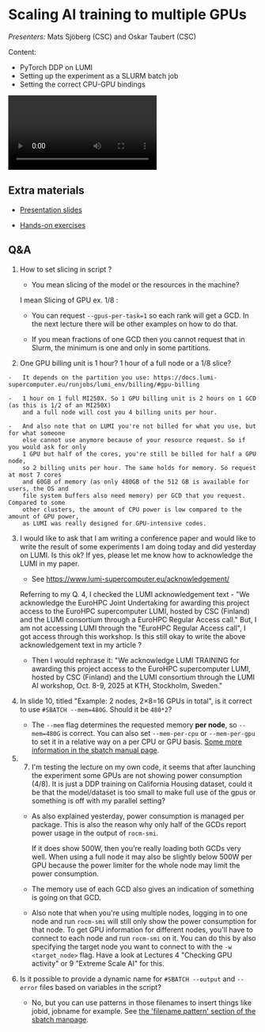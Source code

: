# Scaling AI training to multiple GPUs

*Presenters:* Mats Sjöberg (CSC) and Oskar Taubert (CSC)

Content:

-   PyTorch DDP on LUMI
-   Setting up the experiment as a SLURM batch job
-   Setting the correct CPU-GPU bindings


<!--
A video recording will follow.
-->

<video src="https://462000265.lumidata.eu/ai-20251008/recordings/08_MultipleGPUs.mp4" controls="controls"></video>


## Extra materials

<!--
More materials will become available during and shortly after the course
-->

-   [Presentation slides](https://462000265.lumidata.eu/ai-20251008/files/LUMI-ai-20251008-08-Scaling_multiple_GPUs.pdf)

-   [Hands-on exercises](E08_MultipleGPUs.md)


## Q&A

1.  How to set slicing in script ?  
 
    -   You mean slicing of the model or the resources in the machine? 
 
    I mean Slicing of GPU ex. 1/8 :
 
    -   You can request `--gpus-per-task=1` so each rank will get a GCD. In the next lecture there will 
        be other examples on how to do that.

    -   If you mean fractions of one GCD then you cannot request that in Slurm, the minimum 
        is one and only in some partitions.

32.  One GPU billing unit is 1 hour? 1 hour of a full node or a 1/8 slice?

    -   It depends on the partition you use: https://docs.lumi-supercomputer.eu/runjobs/lumi_env/billing/#gpu-billing

    -   1 hour on 1 full MI250X. So 1 GPU billing unit is 2 hours on 1 GCD (as this is 1/2 of an MI250X) 
        and a full node will cost you 4 billing units per hour.

    -   And also note that on LUMI you're not billed for what you use, but for what someone 
        else cannot use anymore because of your resource request. So if you would ask for only 
        1 GPU but half of the cores, you're still be billed for half a GPU node, 
        so 2 billing units per hour. The same holds for memory. So request at most 7 cores 
        and 60GB of memory (as only 480GB of the 512 GB is available for users, the OS and 
        file system buffers also need memory) per GCD that you request. Compared to some 
        other clusters, the amount of CPU power is low compared to the amount of GPU power, 
        as LUMI was really designed for GPU-intensive codes.

3.  I would like to ask that I am writing a conference paper and would like to write the 
    result of some experiments I am doing today and did yesterday on LUMI. Is this ok? 
    If yes, please let me know how to acknowledge the LUMI in my paper. 

    -   See https://www.lumi-supercomputer.eu/acknowledgement/

    Referring to my Q. 4, I checked the LUMI acknowledgement text - 
    "We acknowledge the EuroHPC Joint Undertaking for awarding this project access 
    to the EuroHPC supercomputer LUMI, hosted by CSC (Finland) and the LUMI consortium 
    through a EuroHPC Regular Access call." But, I am not accessing LUMI through the 
    "EuroHPC Regular Access call", 
    I got access through this workshop. Is this still okay to write the above 
    acknowledgement text in my article ? 
 
    -    Then I would rephrase it: 
         "We acknowledge LUMI TRAINING for awarding this project access to the EuroHPC 
         supercomputer LUMI, hosted by CSC (Finland) and the LUMI consortium through the 
         LUMI AI workshop, Oct. 8-9, 2025 at KTH, Stockholm, Sweden."
   
4.  In slide 10, titled "Example: 2 nodes, 2×8=16 GPUs in total", is it correct to 
    use `#SBATCH --mem=480G`. Should it be `480*2`?

    -   The `--mem` flag determines the requested memory __per node__, so `--mem=480G` is correct. 
        You can also set `--mem-per-cpu` or `--mem-per-gpu` to set it in a relative way on a per CPU 
        or GPU basis. 
        [Some more information in the sbatch manual page](https://slurm.schedmd.com/archive/slurm-23.02.7/sbatch.html#OPT_mem).

5.  7. I'm testing the lecture on my own code, it seems that after launching the experiment 
    some GPUs are not showing power consumption (4/8). It is just a DDP training on 
    California Housing dataset, could it be that the model/dataset is too small to make full 
    use of the gpus or something is off with my parallel setting?

    -   As also explained yesterday, power consumption is managed per package.
        This is also the reason why only half of the GCDs report power usage in
        the output of `rocm-smi`. 

        If it does show 500W, then you're really loading both GCDs very well.
        When using a full node it may also be slightly below 500W per GPU because 
        the power limiter for the whole node may limit the power consumption.

    -   The memory use of each GCD also gives an indication of something is going on
        that GCD.

    -   Also note that when you're using multiple nodes, logging in to one node and 
        run `rocm-smi` will still only show the power consumption for that node. 
        To get GPU information for different nodes, you'll have to connect to each 
        node and run `rocm-smi` on it. You can do this by also specifying the target 
        node you want to connect to with the `-w <target_node>` flag. 
        Have a look at Lectures 4 "Checking GPU activity" or 9 "Extreme Scale AI" for this.

6.  Is it possible to provide a dynamic name for `#SBATCH --output` and `--error` 
    files based on variables in the script?

    -   No, but you can use patterns in those filenames to insert things like jobid, jobname for example. 
        See [the 'filename pattern' section of the sbatch manpage](https://slurm.schedmd.com/archive/slurm-23.02.7/sbatch.html#SECTION_%3CB%3Efilename-pattern%3C/B%3E).


